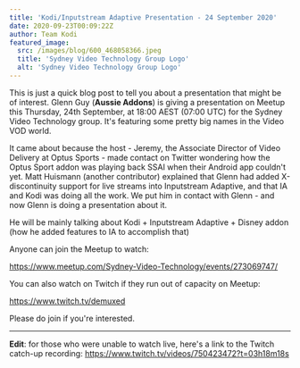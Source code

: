 ```yaml
---
title: 'Kodi/Inputstream Adaptive Presentation - 24 September 2020'
date: 2020-09-23T00:09:22Z
author: Team Kodi
featured_image:
  src: /images/blog/600_468058366.jpeg
  title: 'Sydney Video Technology Group Logo'
  alt: 'Sydney Video Technology Group Logo'
---
```

This is just a quick blog post to tell you about a presentation that might be of interest. Glenn Guy (**Aussie Addons**) is giving a presentation on Meetup this Thursday, 24th September, at 18:00 AEST (07:00 UTC) for the Sydney Video Technology group. It's featuring some pretty big names in the Video VOD world.

 It came about because the host - Jeremy, the Associate Director of Video Delivery at Optus Sports - made contact on Twitter wondering how the Optus Sport addon was playing back SSAI when their Android app couldn't yet. Matt Huismann (another contributor) explained that Glenn had added X-discontinuity support for live streams into Inputstream Adaptive, and that IA and Kodi was doing all the work. We put him in contact with Glenn - and now Glenn is doing a presentation about it.

 He will be mainly talking about Kodi + Inputstream Adaptive + Disney addon (how he added features to IA to accomplish that)

 Anyone can join the Meetup to watch:

 <https://www.meetup.com/Sydney-Video-Technology/events/273069747/>

 You can also watch on Twitch if they run out of capacity on Meetup:

 <https://www.twitch.tv/demuxed>

 Please do join if you're interested.

 ----

 **Edit**: for those who were unable to watch live, here's a link to the Twitch catch-up recording: <https://www.twitch.tv/videos/750423472?t=03h18m18s>

 
